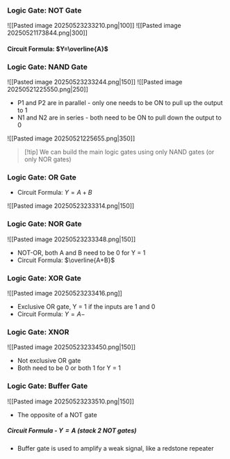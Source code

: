 ### Logic Gate: NOT Gate

![[Pasted image 20250523233210.png|100]]
![[Pasted image 20250521173844.png|300]]

#### Circuit Formula: $Y=\overline{A}$

### Logic Gate: NAND Gate

![[Pasted image 20250523233244.png|150]]
![[Pasted image 20250521225550.png|250]]

- P1 and P2 are in parallel - only one needs to be ON to pull up the output to 1
- N1 and N2 are in series - both need to be ON to pull down the output to 0

![[Pasted image 20250521225655.png|350]]

>[!tip] We can build the main logic gates using only NAND gates (or only NOR gates)


### Logic Gate: OR Gate

- Circuit Formula: $Y=A+B$

![[Pasted image 20250523233314.png|150]]

### Logic Gate: NOR Gate

![[Pasted image 20250523233348.png|150]]

- NOT-OR, both A and B need to be 0 for Y = 1
- Circuit Formula: $\overline{A+B}$

### Logic Gate: XOR Gate

![[Pasted image 20250523233416.png]]

- Exclusive OR gate, Y = 1 if the inputs are 1 and 0
- Circuit Formula: $Y=A-$

### Logic Gate: XNOR

![[Pasted image 20250523233450.png|150]]

- Not exclusive OR gate
- Both need to be 0 or both 1 for Y = 1 

### Logic Gate: Buffer Gate

![[Pasted image 20250523233510.png|150]]

-  The opposite of a NOT gate

##### Circuit Formula - $Y=A$ (stack 2 NOT gates)

- Buffer gate is used to amplify a weak signal, like a redstone repeater